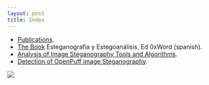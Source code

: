 ```yaml
---
layout: post
title: Index
---
```


- [Publications](http://blog.daniellerch.me/p/publications.html).
- [The Book](http://0xword.com/es/libros/64-esteganografia-y-estegoanalisis.html) 
  Esteganografía y Estegoanálisis, Ed 0xWord (spanish).
- [Analysis of Image Steganography Tools and Algorithms](http://blog.daniellerch.me/p/stego-tools.html).
- [Detection of OpenPuff image Steganography](http://blog.daniellerch.me/p/openpuff.html).


![](http://imgs.xkcd.com/comics/security.png)
